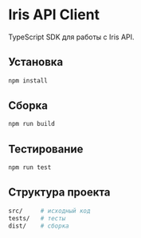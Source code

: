 # Iris API Client

TypeScript SDK для работы с Iris API.

## Установка

```bash
npm install
```

## Сборка

```bash
npm run build
```

## Тестирование

```bash
npm run test
```

## Структура проекта

```bash
src/     # исходный код
tests/   # тесты
dist/    # сборка
```
